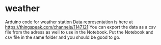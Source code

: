 # weather
Arduino code for weather station
Data representation is here at https://thingspeak.com/channels/1147121
You can export the data as a csv file from the adress as well to use in the Notebook. 
Put the Notebook and csv file in the same folder and you should be good to go.
